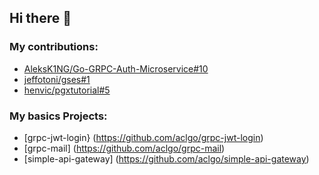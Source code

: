 ## Hi there 👋

### My contributions:

- [AleksK1NG/Go-GRPC-Auth-Microservice#10](https://github.com/AleksK1NG/Go-GRPC-Auth-Microservice/pull/10)
- [jeffotoni/gses#1](https://github.com/jeffotoni/gses/pull/1/)
- [henvic/pgxtutorial#5](https://github.com/henvic/pgxtutorial/pull/5)

### My basics Projects:
- [grpc-jwt-login} (https://github.com/aclgo/grpc-jwt-login)
- [grpc-mail] (https://github.com/aclgo/grpc-mail)
- [simple-api-gateway] (https://github.com/aclgo/simple-api-gateway)
 
<!--
- [jeffotoni/gses#1](https://github.com/jeffotoni/gses/pull/1/)
-  
**aclgo/aclgo** is a ✨ _special_ ✨ repository because its `README.md` (this file) appears on your GitHub profile.

Here are some ideas to get you started:

- 🔭 I’m currently working on ...
- 🌱 I’m currently learning ...
- 👯 I’m looking to collaborate on ...
- 🤔 I’m looking for help with ...
- 💬 Ask me about ...
- 📫 How to reach me: ...
- 😄 Pronouns: ...
- ⚡ Fun fact: ...
-->
